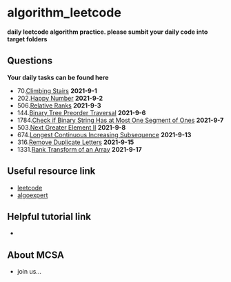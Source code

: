 # algorithm_leetcode
**daily leetcode algorithm practice. please sumbit your daily code into target folders**

## Questions
**Your daily tasks can be found here**

 - 70.[Climbing Stairs](https://leetcode.com/problems/climbing-stairs/) **2021-9-1**
 - 202.[Happy Number](https://leetcode.com/problems/happy-number/) **2021-9-2**
 - 506.[Relative Ranks](https://leetcode.com/problems/relative-ranks/) **2021-9-3**
 - 144.[Binary Tree Preorder Traversal](https://leetcode.com/problems/binary-tree-preorder-traversal/) **2021-9-6**
 - 1784.[Check if Binary String Has at Most One Segment of Ones](https://leetcode.com/problems/check-if-binary-string-has-at-most-one-segment-of-ones/) **2021-9-7**
 - 503.[Next Greater Element II](https://leetcode.com/problems/next-greater-element-ii/) **2021-9-8**
 - 674.[Longest Continuous Increasing Subsequence](https://leetcode.com/problems/longest-continuous-increasing-subsequence/) **2021-9-13**
 - 316.[Remove Duplicate Letters](https://leetcode.com/problems/remove-duplicate-letters/) **2021-9-15**
 - 1331.[Rank Transform of an Array](https://leetcode.com/problems/rank-transform-of-an-array/) **2021-9-17**

## Useful resource link 
 - [leetcode](https://leetcode.com/problemset/all/?page=1)
 - [algoexpert](https://www.algoexpert.io/questions)

## Helpful tutorial link 
 - 


## About MCSA 
 - join us...



